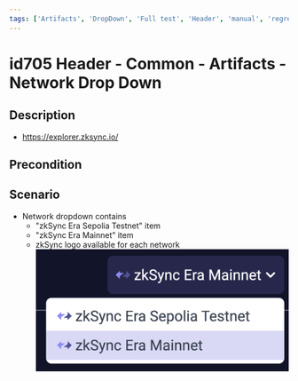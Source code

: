 ```yaml
---
tags: ['Artifacts', 'DropDown', 'Full test', 'Header', 'manual', 'regression', 'Active']
---
```


# id705 Header - Common - Artifacts - Network Drop Down

## Description
  - https://explorer.zksync.io/

## Precondition


## Scenario
- Network dropdown contains
  - "zkSync Era Sepolia Testnet" item
  - "zkSync Era Mainnet" item
  - zkSync logo available for each network
  ![Screenshot](../../../../static/img/Common/Header/id705_1.png)